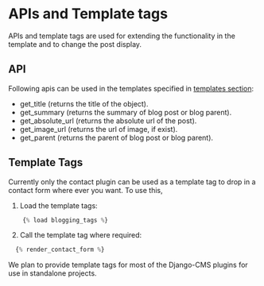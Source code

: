 # APIs and Template tags

APIs and template tags are used for extending the functionality in the template and to change the post display.

## API

Following apis can be used in the templates specified in [templates section](../latest/templates/):

* get_title (returns the title of the object).
* get_summary (returns the summary of blog post or blog parent).
* get_absolute_url (returns the absolute url of the post).
* get_image_url (returns the url of image, if exist).
* get_parent (returns the parent of blog post or blog parent).

## Template Tags

Currently only the contact plugin can be used as a template tag to drop in a contact form where ever you want.
To use this, 

1. Load the template tags:

```python
    {% load blogging_tags %}
```

2. Call the template tag where required:

```python
  {% render_contact_form %}
```

We plan to provide template tags for most of the Django-CMS plugins for use in standalone projects.
